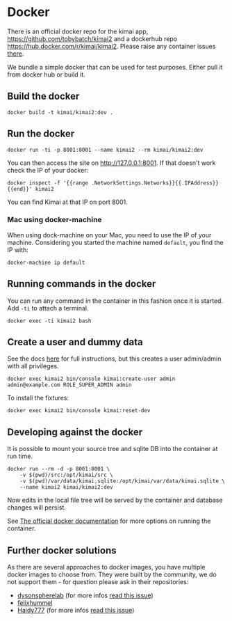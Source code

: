 # Docker

There is an official docker repo for the kimai app, https://github.com/tobybatch/kimai2 and a dockerhub repo https://hub.docker.com/r/kimai/kimai2.  Please raise any container issues [there](https://github.com/tobybatch/kimai2/issues).

We bundle a simple docker that can be used for test purposes.  Either pull it from docker hub or build it.

## Build the docker

    docker build -t kimai/kimai2:dev .

## Run the docker

    docker run -ti -p 8001:8001 --name kimai2 --rm kimai/kimai2:dev

You can then access the site on http://127.0.0.1:8001. If that doesn't work check the IP of your docker:

    docker inspect -f '{{range .NetworkSettings.Networks}}{{.IPAddress}}{{end}}' kimai2

You can find Kimai at that IP on port 8001.

### Mac using docker-machine

When using dock-machine on your Mac, you need to use the IP of your machine. 
Considering you started the machine named `default`, you find the IP with:

    docker-machine ip default

## Running commands in the docker

You can run any command in the container in this fashion once it is started.  Add `-ti` to attach a terminal.

    docker exec -ti kimai2 bash

## Create a user and dummy data

See the docs [here](installation.md) for full instructions, but this creates a user admin/admin with all privileges.

    docker exec kimai2 bin/console kimai:create-user admin admin@example.com ROLE_SUPER_ADMIN admin

To install the fixtures:

    docker exec kimai2 bin/console kimai:reset-dev

## Developing against the docker

It is possible to mount your source tree and sqlite DB into the container at run time.

    docker run --rm -d -p 8001:8001 \
        -v $(pwd)/src:/opt/kimai/src \
        -v $(pwd)/var/data/kimai.sqlite:/opt/kimai/var/data/kimai.sqlite \
        --name kimai2 kimai/kimai2:dev

Now edits in the local file tree will be served by the container and database changes will persist.

See [The official docker documentation](https://docs.docker.com/) for more options on running the container.

## Further docker solutions

As there are several approaches to docker images, you have multiple docker images to choose from. 
They were built by the community, we do not support them - for question please ask in their repositories:

- [dysonspherelab](https://hub.docker.com/r/dysonsphere/kimai2/) (for more infos [read this issue](https://github.com/kevinpapst/kimai2/issues/284))
- [felixhummel](https://github.com/felixhummel/kimai-in-docker/tree/kimai2)
- [Haidy777](https://github.com/Haidy777/kimai2/blob/docker/Dockerfile) (for more infos [read this issue](https://github.com/kevinpapst/kimai2/pull/311))
